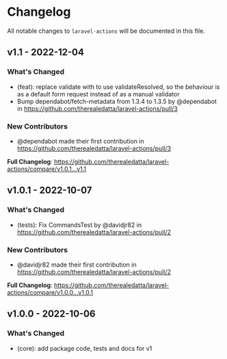 # Changelog

All notable changes to `laravel-actions` will be documented in this file.

## v1.1 - 2022-12-04

### What's Changed

- (feat): replace validate with to use validateResolved, so the behaviour is as a default form request instead of as a manual validator
- Bump dependabot/fetch-metadata from 1.3.4 to 1.3.5 by @dependabot in https://github.com/therealedatta/laravel-actions/pull/3

### New Contributors

- @dependabot made their first contribution in https://github.com/therealedatta/laravel-actions/pull/3

**Full Changelog**: https://github.com/therealedatta/laravel-actions/compare/v1.0.1...v1.1

## v1.0.1 - 2022-10-07

### What's Changed

- (tests): Fix CommandsTest by @davidjr82 in https://github.com/therealedatta/laravel-actions/pull/2

### New Contributors

- @davidjr82 made their first contribution in https://github.com/therealedatta/laravel-actions/pull/2

**Full Changelog**: https://github.com/therealedatta/laravel-actions/compare/v1.0.0...v1.0.1

## v1.0.0 - 2022-10-06

### What's Changed

- (core): add package code, tests and docs for v1
